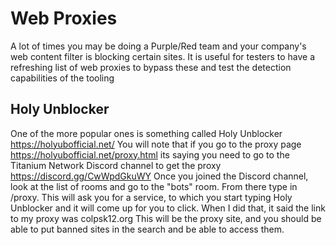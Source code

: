 # Web Proxies
A lot of times you may be doing a Purple/Red team and your company's web content filter is blocking certain sites. It is useful for testers to have a refreshing list of web proxies to bypass these and test the detection capabilities of the tooling

## Holy Unblocker
One of the more popular ones is something called Holy Unblocker https://holyubofficial.net/ 
You will note that if you go to the proxy page https://holyubofficial.net/proxy.html its saying you need to go to the Titanium Network Discord channel to get the proxy https://discord.gg/CwWpdGkuWY
Once you joined the Discord channel, look at the list of rooms and go to the "bots" room. From there type in /proxy. This will ask you for a service, to which you start typing Holy Unblocker and it will come up for you to click. 
When I did that, it said the link to my proxy was colpsk12.org
This will be the proxy site, and you should be able to put banned sites in the search and be able to access them. 
